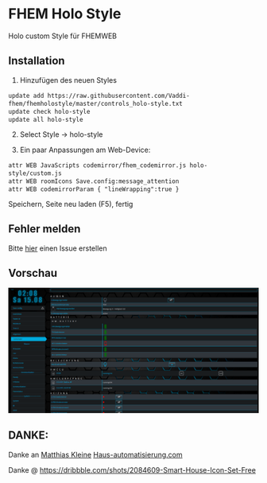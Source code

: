 # FHEM Holo Style
Holo custom Style für FHEMWEB

## Installation

1. Hinzufügen des neuen Styles

```
update add https://raw.githubusercontent.com/Vaddi-fhem/fhemholostyle/master/controls_holo-style.txt
update check holo-style
update all holo-style
```

2. Select Style -> holo-style

3. Ein paar Anpassungen am Web-Device:

```
attr WEB JavaScripts codemirror/fhem_codemirror.js holo-style/custom.js
attr WEB roomIcons Save.config:message_attention
attr WEB codemirrorParam { "lineWrapping":true }
```

Speichern, Seite neu laden (F5), fertig

## Fehler melden

Bitte [hier](https://github.com/Vaddi-fhem/fhemholostyle/issues) einen Issue erstellen

## Vorschau

![FHEM Style](https://raw.githubusercontent.com/Vaddi-fhem/fhemholostyle/master/preview.png)

## DANKE:

Danke an [Matthias Kleine](https://github.com/klein0r) [Haus-automatisierung.com](http://www.haus-automatisierung.com)

Danke @ https://dribbble.com/shots/2084609-Smart-House-Icon-Set-Free
